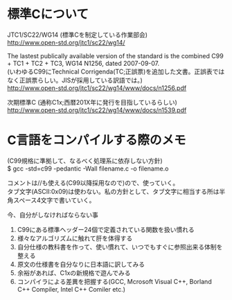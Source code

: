 # 標準Cについて

JTC1/SC22/WG14 (標準Cを制定している作業部会)  
http://www.open-std.org/jtc1/sc22/wg14/


The  lastest publically available version of the standard is the combined C99 + TC1 + TC2 + TC3, WG14 N1256, dated 2007-09-07.  
(いわゆるC99にTechnical Corrigenda(TC;正誤票)を追加した文書。正誤表ではなく正誤票らしい。JISが採用している訳語では。)  
http://www.open-std.org/jtc1/sc22/wg14/www/docs/n1256.pdf

次期標準C (通称C1x;西暦201X年に発行を目指しているらしい)  
http://www.open-std.org/jtc1/sc22/wg14/www/docs/n1539.pdf

# C言語をコンパイルする際のメモ  

(C99規格に準拠して、なるべく処理系に依存しない方針)  
$ gcc -std=c99 -pedantic -Wall filename.c -o filename.o

コメントは//も使える(C99以降採用なので)ので、使っていく。  
タブ文字(ASCII:0x09)は使わない。私の方針として、タブ文字に相当する所は半角スペース4文字で書いていく。  

今、自分がしなければならない事  
1) C99にある標準ヘッダー24個で定義されている関数を扱い慣れる  
2) 様々なアルゴリズムに触れて肝を体得する  
3) 自分仕様の教科書を作って、使い慣れて、いつでもすぐに参照出来る体制を整える  
4) 原文の仕様書を自分なりに日本語に訳してみる  
5) 余裕があれば、C1xの新規格で遊んでみる  
6) コンパイラによる差異を把握する(GCC, Mcrosoft Visual C++, Borland C++ Compiler, Intel C++ Comiler etc.)  
